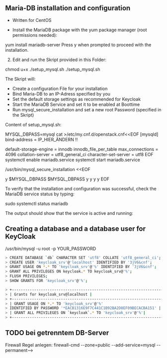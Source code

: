 ##  Maria-DB installation and configuration
 - Written for CentOS
 
- Install the MariaDB package with the yum package manager (root permissions needed):

yum install mariadb-server
Press y when prompted to proceed with the installation.

2. Edit and run the Skript provided in this Folder:

chmod u+x ./setup_mysql.sh
./setup_mysql.sh 

The Skript will:

- Create a configuration File for your installation
- Bind Maria-DB to an IP-Adress specified by you
- Set the default storage settings as recommended for Keycloak 
- Start the MariaDB Service and set it to be enabled at Boottime
- Run mysql_secure_installation and set a new root Password (specified in the Skript)


Content of setup_mysql.sh:

MYSQL_DBPASS=mysql
cat >/etc/my.cnf.d/openstack.cnf<<EOF
[mysqld]
bind-address = IP_HIER_ÄNDERN !!

default-storage-engine = innodb
innodb_file_per_table
max_connections = 4096
collation-server = utf8_general_ci
character-set-server = utf8
EOF
systemctl enable mariadb.service
systemctl start mariadb.service

/usr/bin/mysql_secure_installation <<EOF

y
$MYSQL_DBPASS
$MYSQL_DBPASS
y
y
y
y
EOF
                                        
To verify that the installation and configuration was successful, check the MariaDB service status by typing:

sudo systemctl status mariadb

The output should show that the service is active and running:

                                       
## Creating a database and a database user for KeyCloak
/usr/bin/mysql -u root -p YOUR_PASSWORD

                                        
```sh
> CREATE DATABASE `db` CHARACTER SET 'utf8' COLLATE 'utf8_general_ci';
> CREATE USER 'keycloak_srv'@'localhost' IDENTIFIED BY '3jV6&cnf';
> GRANT USAGE ON *.* TO 'keycloak_srv'@'%' IDENTIFIED BY '3jV6&cnf';
> GRANT ALL PRIVILEGES ON keycloak.* TO keycloak_srv@'%';
> FLUSH PRIVILEGES;
> SHOW GRANTS FOR 'keycloak_srv'@'%';
```
 
```sh
> +------------------------------------------------------------------------------------+
> | Grants for keycloak_srv@localhost |
> +------------------------------------------------------------------------------------+
> | GRANT USAGE ON *.* TO 'keycloak_srv'@'%' 
> IDENTIFIED BY PASSWORD '*EACB1316E9F7C441C1B92BA2D0EF09BECACBA151' |
> | GRANT ALL PRIVILEGES ON `keycloak`.* TO 'keycloak_srv'@'%'|
> +------------------------------------------------------------------------------------+
```

## TODO bei getrenntem DB-Server


Firewall Regel anlegen: firewall-cmd --zone=public --add-service=mysql --permanent-->
